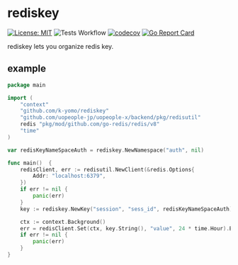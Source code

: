 # rediskey

[![License: MIT](https://img.shields.io/badge/License-MIT-blue.svg)](./LICENSE)
![Tests Workflow](https://github.com/k-yomo/rediskey/workflows/Tests/badge.svg)
[![codecov](https://codecov.io/gh/k-yomo/rediskey/branch/main/graph/badge.svg)](https://codecov.io/gh/k-yomo/rediskey)
[![Go Report Card](https://goreportcard.com/badge/k-yomo/rediskey)](https://goreportcard.com/report/k-yomo/rediskey)

rediskey lets you organize redis key.

## example
```go
package main

import (
	"context"
	"github.com/k-yomo/rediskey"
	"github.com/uopeople-jp/uopeople-x/backend/pkg/redisutil"
	redis "pkg/mod/github.com/go-redis/redis/v8"
	"time"
)

var redisKeyNameSpaceAuth = rediskey.NewNamespace("auth", nil)

func main()  {
	redisClient, err := redisutil.NewClient(&redis.Options{
		Addr: "localhost:6379",
	})
	if err != nil {
		panic(err)
	}
	key := rediskey.NewKey("session", "sess_id", redisKeyNameSpaceAuth)

	ctx := context.Background()
	err = redisClient.Set(ctx, key.String(), "value", 24 * time.Hour).Err()
	if err != nil {
		panic(err)
	}
}

```